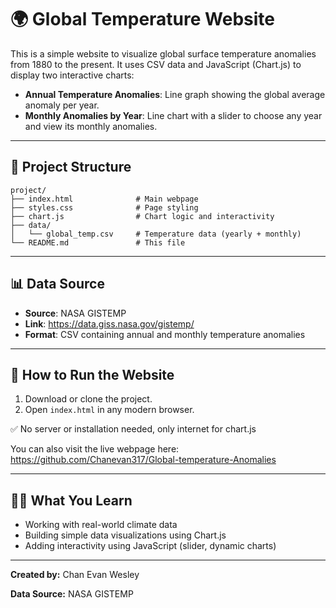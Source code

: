# 🌍 Global Temperature Website

This is a simple website to visualize global surface temperature anomalies from 1880 to the present. It uses CSV data and JavaScript (Chart.js) to display two interactive charts:

- **Annual Temperature Anomalies**: Line graph showing the global average anomaly per year.
- **Monthly Anomalies by Year**: Line chart with a slider to choose any year and view its monthly anomalies.

---

## 📁 Project Structure

```
project/
├── index.html              # Main webpage
├── styles.css              # Page styling
├── chart.js                # Chart logic and interactivity             
├── data/
│   └── global_temp.csv     # Temperature data (yearly + monthly)
└── README.md               # This file
```

---

## 📊 Data Source

- **Source**: NASA GISTEMP
- **Link**: https://data.giss.nasa.gov/gistemp/
- **Format**: CSV containing annual and monthly temperature anomalies

---

## 🚀 How to Run the Website

1. Download or clone the project.
2. Open `index.html` in any modern browser.

✅ No server or installation needed, only internet for chart.js

You can also visit the live webpage here: https://github.com/Chanevan317/Global-temperature-Anomalies

---

## 👨‍💻 What You Learn

- Working with real-world climate data
- Building simple data visualizations using Chart.js
- Adding interactivity using JavaScript (slider, dynamic charts)

---

**Created by:** Chan Evan Wesley

**Data Source:** NASA GISTEMP
